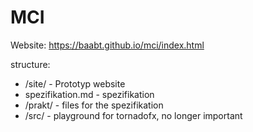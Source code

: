 # MCI

Website: https://baabt.github.io/mci/index.html

structure: 
- /site/ - Prototyp website
- spezifikation.md - spezifikation
- /prakt/ - files for the spezifikation
- /src/ - playground for tornadofx, no longer important
